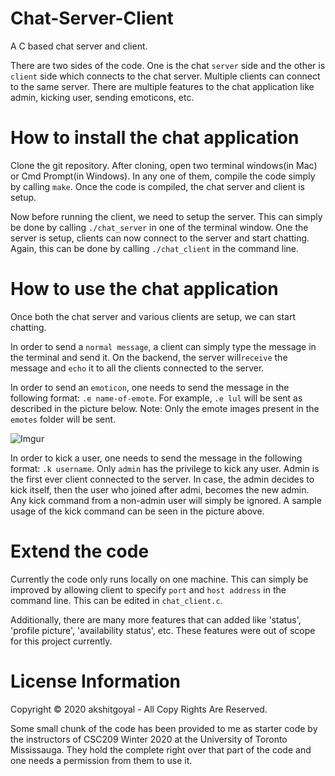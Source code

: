 # Chat-Server-Client
A C based chat server and client.

There are two sides of the code. One is the chat `server` side and the other is `client` side which connects to the chat server. Multiple clients can connect to the same server. There are multiple features to the chat application like admin, kicking user, sending emoticons, etc. 

# How to install the chat application
Clone the git repository. After cloning, open two terminal windows(in Mac) or Cmd Prompt(in Windows). In any one of them, compile the code simply by calling `make`. Once the code is compiled, the chat server and client is setup. 

Now before running the client, we need to setup the server. This can simply be done by calling `./chat_server` in one of the terminal window. One the server is setup, clients can now connect to the server and start chatting. Again, this can be done by calling `./chat_client` in the command line.

# How to use the chat application
Once both the chat server and various clients are setup, we can start chatting. 

In order to send a `normal message`, a client can simply type the message in the terminal and send it. On the backend, the server will`receive` the message and `echo` it to all the clients connected to the server. 

In order to send an `emoticon`, one needs to send the message in the following format: `.e name-of-emote`. For example, `.e lul` will be sent as described in the picture below. 
Note: Only the emote images present in the `emotes` folder will be sent.

![Imgur](https://i.imgur.com/a2wuOWU.png)


In order to kick a user, one needs to send the message in the following format: `.k username`. Only `admin` has the privilege to kick any user. Admin is the first ever client connected to the server. In case, the admin decides to kick itself, then the user who joined after admi, becomes the new admin. Any kick command from a non-admin user will simply be ignored.
A sample usage of the kick command can be seen in the picture above. 

# Extend the code
Currently the code only runs locally on one machine. This can simply be improved by allowing client to specify `port` and `host address` in the command line.  This can be edited in `chat_client.c`. 

Additionally, there are many more features that can added like 'status', 'profile picture', 'availability status', etc. These features were out of scope for this project currently. 

# License Information

Copyright © 2020 akshitgoyal - All Copy Rights Are Reserved.

Some small chunk of the code has been provided to me as starter code by the instructors of CSC209 Winter 2020 at the University of Toronto Mississauga. They hold the complete right over that part of the code and one needs a permission from them to use it. 
